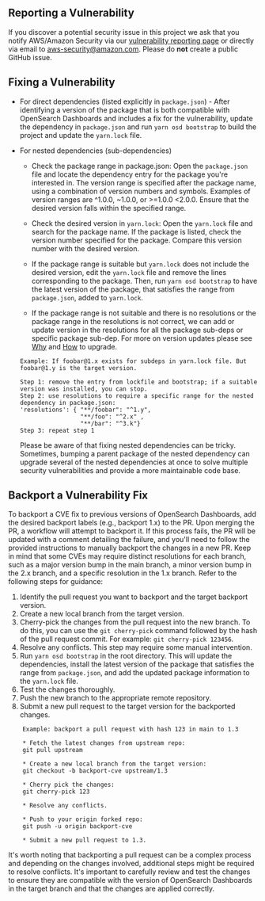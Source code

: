 ## Reporting a Vulnerability

If you discover a potential security issue in this project we ask that you notify AWS/Amazon Security via our [vulnerability reporting page](http://aws.amazon.com/security/vulnerability-reporting/) or directly via email to aws-security@amazon.com. Please do **not** create a public GitHub issue.

## Fixing a Vulnerability

- For direct dependencies (listed explicitly in `package.json`) - After identifying a version of the package that is both compatible with OpenSearch Dashboards and includes a fix for the vulnerability, update the dependency in `package.json` and run `yarn osd bootstrap` to build the project and update the `yarn.lock` file.

- For nested dependencies (sub-dependencies)

    - Check the package range in package.json: Open the `package.json` file and locate the dependency entry for the package you're interested in. The version range is specified after the package name, using a combination of version numbers and symbols. Examples of version ranges are ^1.0.0, ~1.0.0, or >=1.0.0 <2.0.0. Ensure that the desired version falls within the specified range.

    - Check the desired version in `yarn.lock`: Open the `yarn.lock` file and search for the package name. If the package is listed, check the version number specified for the package. Compare this version number with the desired version.

    - If the package range is suitable but `yarn.lock` does not include the desired version, edit the `yarn.lock` file and remove the lines corresponding to the package. Then, run `yarn osd bootstrap` to have the latest version of the package, that satisfies the range from `package.json`, added to `yarn.lock`.

    - If the package range is not suitable and there is no resolutions or the package range in the resolutions is not correct, we can add or update version in the resolutions for all the package sub-deps or specific package sub-dep. For more on version updates please see [Why](https://classic.yarnpkg.com/lang/en/docs/selective-version-resolutions/#toc-why-would-you-want-to-do-this) and [How](https://classic.yarnpkg.com/lang/en/docs/selective-version-resolutions/#toc-how-to-use-it) to upgrade.

    ```
    Example: If foobar@1.x exists for subdeps in yarn.lock file. But foobar@1.y is the target version.

    Step 1: remove the entry from lockfile and bootstrap; if a suitable version was installed, you can stop.
    Step 2: use resolutions to require a specific range for the nested dependency in package.json:
    'resolutions': { "**/foobar": "^1.y",
                     "**/foo": "^2.x" ,
                     "**/bar": "^3.k"}
    Step 3: repeat step 1

    ```

    Please be aware of that fixing nested dependencies can be tricky. Sometimes, bumping a parent package of the nested dependency can upgrade several of the nested dependencies at once to solve multiple security vulnerabilities and provide a more maintainable code base.

## Backport a Vulnerability Fix

To backport a CVE fix to previous versions of OpenSearch Dashboards, add the desired backport labels (e.g., backport 1.x) to the PR. Upon merging the PR, a workflow will attempt to backport it. If this process fails, the PR will be updated with a comment detailing the failure, and you'll need to follow the provided instructions to manually backport the changes in a new PR. Keep in mind that some CVEs may require distinct resolutions for each branch, such as a major version bump in the main branch, a minor version bump in the 2.x branch, and a specific resolution in the 1.x branch. Refer to the following steps for guidance:

1. Identify the pull request you want to backport and the target backport version.
2. Create a new local branch from the target version.
3. Cherry-pick the changes from the pull request into the new branch. To do this, you can use the `git cherry-pick` command followed by the hash of the pull request commit. For example: `git cherry-pick 123456`.
4. Resolve any conflicts. This step may require some manual intervention.
5. Run `yarn osd bootstrap` in the root directory. This will update the dependencies, install the latest version of the package that satisfies the range from `package.json`, and add the updated package information to the `yarn.lock` file.
5. Test the changes thoroughly.
6. Push the new branch to the appropriate remote repository.
7. Submit a new pull request to the target version for the backported changes.

```
    Example: backport a pull request with hash 123 in main to 1.3

    * Fetch the latest changes from upstream repo:
    git pull upstream

    * Create a new local branch from the target version:
    git checkout -b backport-cve upstream/1.3

    * Cherry pick the changes:
    git cherry-pick 123

    * Resolve any conflicts.

    * Push to your origin forked repo:
    git push -u origin backport-cve

    * Submit a new pull request to 1.3.

```

It's worth noting that backporting a pull request can be a complex process and depending on the changes involved, additional steps might be required to resolve conflicts. It's important to carefully review and test the changes to ensure they are compatible with the version of OpenSearch Dashboards in the target branch and that the changes are applied correctly.
